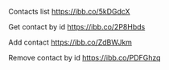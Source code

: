 Contacts list https://ibb.co/5kDGdcX

Get contact by id https://ibb.co/2P8Hbds

Add contact https://ibb.co/ZdBWJkm

Remove contact by id https://ibb.co/PDFGhzq

